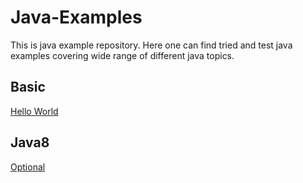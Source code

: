 # Java-Examples

This is java example repository. Here one can find tried and test java examples covering wide range of different java topics.

## Basic

[Hello World](https://github.com/harshalmistry/java-examples/blob/main/src/main/java/basic/HelloWorld.java)

## Java8

[Optional](https://github.com/harshalmistry/java-examples/blob/main/src/main/java/java8/OptionalExample.java)